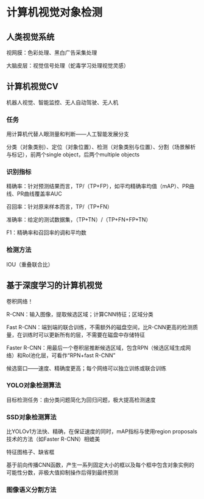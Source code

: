 # 计算机视觉对象检测

## 人类视觉系统

视网膜：色彩处理、黑白广告采集处理

大脑皮层：视觉信号处理（蛇毒学习处理视觉灵感）

## 计算机视觉CV

机器人视觉、智能监控、无人自动驾驶、无人机

### 任务

用计算机代替人眼测量和判断——人工智能发展分支

分类（对象类别）、定位（对象位置）、检测（对象类别与位置）、分割（场景解析与标记），前两个single object，后两个multiple objects

### 识别指标

精确率：针对预测结果而言，TP/（TP+FP），如平均精确率均值（mAP）、PR曲线、PR曲线覆盖率AUC

召回率：针对原来样本而言，TP/（TP+FN）

准确率：给定的测试数据集，（TP+TN）/（TP+FN+FP+TN）

F1：精确率和召回率的调和平均数

### 检测方法

IOU（重叠联合比）

## 基于深度学习的计算机视觉

卷积网络！

R-CNN：输入图像，提取候选区域；计算CNN特征；区域分类

Fast R-CNN：端到端的联合训练，不需额外的磁盘空间，比R-CNN更高的检测质量，在训练时可以更新所有的层，不需要在磁盘中存储特征

Faster R-CNN：用最后一个卷积层推断候选区域，包含RPN（候选区域生成网络）和Rol池化层，可看作“RPN+fast R-CNN”

候选窗口——速度、精确度更高；每个网络可以独立训练或联合训练

### YOLO对象检测算法

目标检测任务：由分类问题简化为回归问题，极大提高检测速度

### SSD对象检测算法

比YOLOv1方法快、精确，在保证速度的同时，mAP指标与使用region proposals技术的方法（如Faster R-CNN）相媲美

特征图格子、缺省框

基于前向传播CNN函数，产生一系列固定大小的框以及每个框中包含对象实例的可能性分数，非极大值抑制操作后得到最终预测

### 图像语义分割方法

